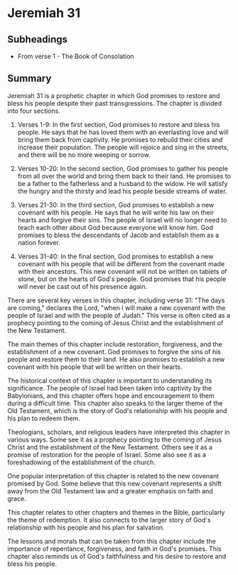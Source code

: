 # Jeremiah 31

## Subheadings

* From verse 1 - The Book of Consolation

## Summary

Jeremiah 31 is a prophetic chapter in which God promises to restore and bless his people despite their past transgressions. The chapter is divided into four sections.

1. Verses 1-9: In the first section, God promises to restore and bless his people. He says that he has loved them with an everlasting love and will bring them back from captivity. He promises to rebuild their cities and increase their population. The people will rejoice and sing in the streets, and there will be no more weeping or sorrow.

2. Verses 10-20: In the second section, God promises to gather his people from all over the world and bring them back to their land. He promises to be a father to the fatherless and a husband to the widow. He will satisfy the hungry and the thirsty and lead his people beside streams of water.

3. Verses 21-30: In the third section, God promises to establish a new covenant with his people. He says that he will write his law on their hearts and forgive their sins. The people of Israel will no longer need to teach each other about God because everyone will know him. God promises to bless the descendants of Jacob and establish them as a nation forever.

4. Verses 31-40: In the final section, God promises to establish a new covenant with his people that will be different from the covenant made with their ancestors. This new covenant will not be written on tablets of stone, but on the hearts of God's people. God promises that his people will never be cast out of his presence again.

There are several key verses in this chapter, including verse 31: "The days are coming," declares the Lord, "when I will make a new covenant with the people of Israel and with the people of Judah." This verse is often cited as a prophecy pointing to the coming of Jesus Christ and the establishment of the New Testament.

The main themes of this chapter include restoration, forgiveness, and the establishment of a new covenant. God promises to forgive the sins of his people and restore them to their land. He also promises to establish a new covenant with his people that will be written on their hearts.

The historical context of this chapter is important to understanding its significance. The people of Israel had been taken into captivity by the Babylonians, and this chapter offers hope and encouragement to them during a difficult time. This chapter also speaks to the larger theme of the Old Testament, which is the story of God's relationship with his people and his plan to redeem them.

Theologians, scholars, and religious leaders have interpreted this chapter in various ways. Some see it as a prophecy pointing to the coming of Jesus Christ and the establishment of the New Testament. Others see it as a promise of restoration for the people of Israel. Some also see it as a foreshadowing of the establishment of the church.

One popular interpretation of this chapter is related to the new covenant promised by God. Some believe that this new covenant represents a shift away from the Old Testament law and a greater emphasis on faith and grace.

This chapter relates to other chapters and themes in the Bible, particularly the theme of redemption. It also connects to the larger story of God's relationship with his people and his plan for salvation.

The lessons and morals that can be taken from this chapter include the importance of repentance, forgiveness, and faith in God's promises. This chapter also reminds us of God's faithfulness and his desire to restore and bless his people.